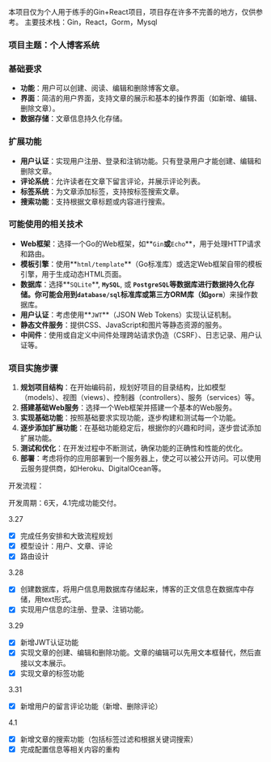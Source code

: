 本项目仅为个人用于练手的Gin+React项目，项目存在许多不完善的地方，仅供参考。
主要技术栈：Gin，React，Gorm，Mysql

### **项目主题：个人博客系统**

### 基础要求

- **功能**：用户可以创建、阅读、编辑和删除博客文章。
- **界面**：简洁的用户界面，支持文章的展示和基本的操作界面（如新增、编辑、删除文章）。
- **数据存储**：文章信息持久化存储。

### 扩展功能

- **用户认证**：实现用户注册、登录和注销功能。只有登录用户才能创建、编辑和删除文章。
- **评论系统**：允许读者在文章下留言评论，并展示评论列表。
- **标签系统**：为文章添加标签，支持按标签搜索文章。
- **搜索功能**：支持根据文章标题或内容进行搜索。

### 可能使用的相关技术

- **Web框架**：选择一个Go的Web框架，如**`Gin`**或**`Echo`**，用于处理HTTP请求和路由。
- **模板引擎**：使用**`html/template`**（Go标准库）或选定Web框架自带的模板引擎，用于生成动态HTML页面。
- **数据库**：选择**`SQLite`**, **`MySQL`**, 或 **`PostgreSQL`**等数据库进行数据持久化存储。你可能会用到**`database/sql`**标准库或第三方ORM库（如**`gorm`**）来操作数据库。
- **用户认证**：考虑使用**`JWT`**（JSON Web Tokens）实现认证机制。
- **静态文件服务**：提供CSS、JavaScript和图片等静态资源的服务。
- **中间件**：使用或自定义中间件处理跨站请求伪造（CSRF）、日志记录、用户认证等。

### 项目实施步骤

1. **规划项目结构**：在开始编码前，规划好项目的目录结构，比如模型（models）、视图（views）、控制器（controllers）、服务（services）等。
2. **搭建基础Web服务**：选择一个Web框架并搭建一个基本的Web服务。
3. **实现基础功能**：按照基础要求实现功能，逐步构建和测试每一个功能。
4. **逐步添加扩展功能**：在基础功能稳定后，根据你的兴趣和时间，逐步尝试添加扩展功能。
5. **测试和优化**：在开发过程中不断测试，确保功能的正确性和性能的优化。
6. **部署**：考虑将你的应用部署到一个服务器上，使之可以被公开访问。可以使用云服务提供商，如Heroku、DigitalOcean等。

开发流程：

开发周期：6天，4.1完成功能交付。

3.27

- [x]  完成任务安排和大致流程规划
- [x]  模型设计：用户、文章、评论
- [x]  路由设计

3.28

- [x]  创建数据库，将用户信息用数据库存储起来，博客的正文信息在数据库中存储，用text形式。
- [x]  实现用户信息的注册、登录、注销功能。

3.29

- [x]  新增JWT认证功能
- [x]  实现文章的创建、编辑和删除功能。文章的编辑可以先用文本框替代，然后直接以文本展示。
- [x]  实现文章的标签功能

3.31

- [x]  新增用户的留言评论功能（新增、删除评论）

4.1

- [x]  新增文章的搜索功能（包括标签过滤和根据关键词搜索）
- [x]  完成配置信息等相关内容的重构

